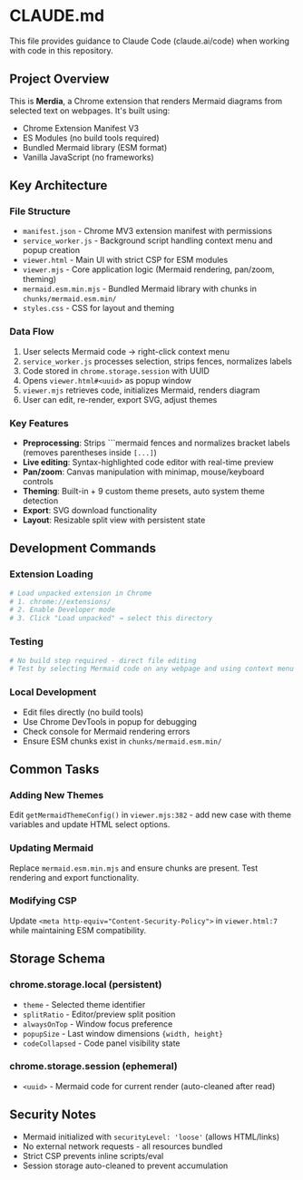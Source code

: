 # CLAUDE.md

This file provides guidance to Claude Code (claude.ai/code) when working with code in this repository.

## Project Overview

This is **Merdia**, a Chrome extension that renders Mermaid diagrams from selected text on webpages. It's built using:
- Chrome Extension Manifest V3
- ES Modules (no build tools required)
- Bundled Mermaid library (ESM format)
- Vanilla JavaScript (no frameworks)

## Key Architecture

### File Structure
- `manifest.json` - Chrome MV3 extension manifest with permissions
- `service_worker.js` - Background script handling context menu and popup creation
- `viewer.html` - Main UI with strict CSP for ESM modules
- `viewer.mjs` - Core application logic (Mermaid rendering, pan/zoom, theming)
- `mermaid.esm.min.mjs` - Bundled Mermaid library with chunks in `chunks/mermaid.esm.min/`
- `styles.css` - CSS for layout and theming

### Data Flow
1. User selects Mermaid code → right-click context menu
2. `service_worker.js` processes selection, strips fences, normalizes labels
3. Code stored in `chrome.storage.session` with UUID
4. Opens `viewer.html#<uuid>` as popup window
5. `viewer.mjs` retrieves code, initializes Mermaid, renders diagram
6. User can edit, re-render, export SVG, adjust themes

### Key Features
- **Preprocessing**: Strips ```mermaid fences and normalizes bracket labels (removes parentheses inside `[...]`)
- **Live editing**: Syntax-highlighted code editor with real-time preview
- **Pan/zoom**: Canvas manipulation with minimap, mouse/keyboard controls
- **Theming**: Built-in + 9 custom theme presets, auto system theme detection
- **Export**: SVG download functionality
- **Layout**: Resizable split view with persistent state

## Development Commands

### Extension Loading
```bash
# Load unpacked extension in Chrome
# 1. chrome://extensions/
# 2. Enable Developer mode
# 3. Click "Load unpacked" → select this directory
```

### Testing
```bash
# No build step required - direct file editing
# Test by selecting Mermaid code on any webpage and using context menu
```

### Local Development
- Edit files directly (no build tools)
- Use Chrome DevTools in popup for debugging
- Check console for Mermaid rendering errors
- Ensure ESM chunks exist in `chunks/mermaid.esm.min/`

## Common Tasks

### Adding New Themes
Edit `getMermaidThemeConfig()` in `viewer.mjs:382` - add new case with theme variables and update HTML select options.

### Updating Mermaid
Replace `mermaid.esm.min.mjs` and ensure chunks are present. Test rendering and export functionality.

### Modifying CSP
Update `<meta http-equiv="Content-Security-Policy">` in `viewer.html:7` while maintaining ESM compatibility.

## Storage Schema

### chrome.storage.local (persistent)
- `theme` - Selected theme identifier
- `splitRatio` - Editor/preview split position
- `alwaysOnTop` - Window focus preference
- `popupSize` - Last window dimensions `{width, height}`
- `codeCollapsed` - Code panel visibility state

### chrome.storage.session (ephemeral)
- `<uuid>` - Mermaid code for current render (auto-cleaned after read)

## Security Notes

- Mermaid initialized with `securityLevel: 'loose'` (allows HTML/links)
- No external network requests - all resources bundled
- Strict CSP prevents inline scripts/eval
- Session storage auto-cleaned to prevent accumulation
